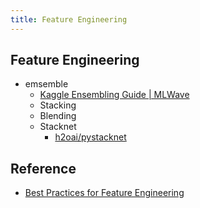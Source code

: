 ```yaml
---
title: Feature Engineering
---
```


## Feature Engineering

* emsemble
    * [Kaggle Ensembling Guide \| MLWave](https://mlwave.com/kaggle-ensembling-guide/)
    * Stacking
    * Blending
    * Stacknet
        * [h2oai/pystacknet](https://github.com/h2oai/pystacknet)

## Reference
* [Best Practices for Feature Engineering](https://elitedatascience.com/feature-engineering-best-practices)

